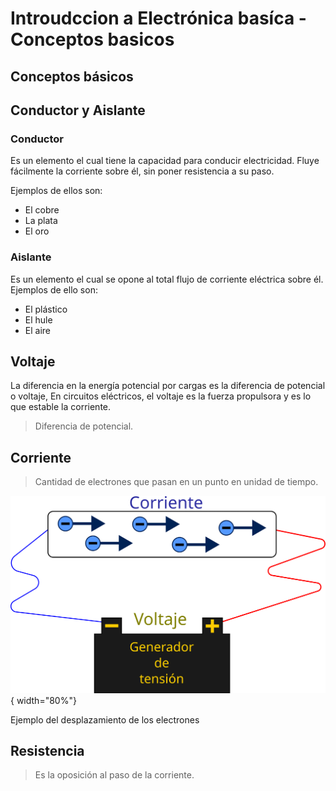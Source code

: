 # Introudccion a Electrónica basíca - Conceptos basicos

## Conceptos básicos
## Conductor y Aislante
### Conductor

Es un elemento el cual tiene la capacidad para conducir electricidad. Fluye fácilmente la corriente sobre él, sin poner resistencia a su paso.

Ejemplos de ellos son:

- El cobre
- La plata
- El oro
 
### Aislante

Es un elemento el cual se opone al total flujo de corriente eléctrica sobre él.
Ejemplos de ello son:

- El plástico
- El hule
- El aire

## Voltaje

La diferencia en la energía potencial por cargas es la diferencia de potencial o voltaje, En circuitos eléctricos, el voltaje es la fuerza propulsora y es lo que estable la corriente.

> Diferencia de potencial.

## Corriente

> Cantidad de electrones que pasan en un punto en unidad de tiempo.

![ejemplo de corriente](../img/corriente.svg){ width="80%"}
<figcaption>Ejemplo del desplazamiento de los electrones</figcaption>

## Resistencia

> Es la oposición al paso de la corriente.



